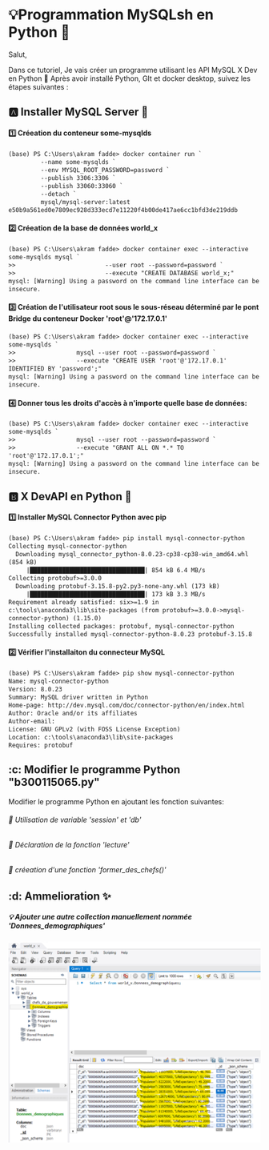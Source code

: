 # 💡Programmation MySQLsh en Python 🐍

Salut, 

Dans ce tutoriel, Je vais créer un programme utilisant les API MySQL X Dev en Python 🐍
Après avoir installé Python, GIt et docker desktop, suivez les étapes suivantes : 

## :a:  Installer MySQL Server 📍
#### :one:  Créeation du conteneur some-mysqlds
```
(base) PS C:\Users\akram fadde> docker container run `
         --name some-mysqlds `
         --env MYSQL_ROOT_PASSWORD=password `
         --publish 3306:3306 `
         --publish 33060:33060 `
         --detach `
         mysql/mysql-server:latest
e50b9a561ed0e7809ec928d333ecd7e11220f4b00de417ae6cc1bfd3de219ddb
```

#### :two: Créeation de la base de données world_x
```
(base) PS C:\Users\akram fadde> docker container exec --interactive some-mysqlds mysql `
>>                         --user root --password=password `
>>                         --execute "CREATE DATABASE world_x;"
mysql: [Warning] Using a password on the command line interface can be insecure.
```
#### :three: Création de l'utilisateur root sous le sous-réseau déterminé par le pont Bridge du conteneur Docker 'root'@'172.17.0.1'

```
(base) PS C:\Users\akram fadde> docker container exec --interactive some-mysqlds `
>>                 mysql --user root --password=password `
>>                 --execute "CREATE USER 'root'@'172.17.0.1' IDENTIFIED BY 'password';"
mysql: [Warning] Using a password on the command line interface can be insecure.
```
#### :four: Donner tous les droits d'accès à n'importe quelle base de données:

```
(base) PS C:\Users\akram fadde> docker container exec --interactive some-mysqlds `
>>                 mysql --user root --password=password `
>>                 --execute "GRANT ALL ON *.* TO 'root'@'172.17.0.1';"
mysql: [Warning] Using a password on the command line interface can be insecure.
```
## :b: X DevAPI en Python 🐍

#### :one: Installer MySQL Connector Python avec pip

```
(base) PS C:\Users\akram fadde> pip install mysql-connector-python
Collecting mysql-connector-python
  Downloading mysql_connector_python-8.0.23-cp38-cp38-win_amd64.whl (854 kB)
     |████████████████████████████████| 854 kB 6.4 MB/s
Collecting protobuf>=3.0.0
  Downloading protobuf-3.15.8-py2.py3-none-any.whl (173 kB)
     |████████████████████████████████| 173 kB 3.3 MB/s
Requirement already satisfied: six>=1.9 in c:\tools\anaconda3\lib\site-packages (from protobuf>=3.0.0->mysql-connector-python) (1.15.0)
Installing collected packages: protobuf, mysql-connector-python
Successfully installed mysql-connector-python-8.0.23 protobuf-3.15.8
```

#### :two: Vérifier l'installaiton du connecteur MySQL

```
(base) PS C:\Users\akram fadde> pip show mysql-connector-python
Name: mysql-connector-python
Version: 8.0.23
Summary: MySQL driver written in Python
Home-page: http://dev.mysql.com/doc/connector-python/en/index.html
Author: Oracle and/or its affiliates
Author-email:
License: GNU GPLv2 (with FOSS License Exception)
Location: c:\tools\anaconda3\lib\site-packages
Requires: protobuf

```
## :c: Modifier le programme Python "b300115065.py"

 Modifier le programme Python en ajoutant les fonction suivantes:
 
###### 📍 Utilisation de variable 'session' et 'db'
###### 📍 Déclaration de la fonction 'lecture'
###### 📍 créeation d'une fonction 'former_des_chefs()'
 
 ## :d: Ammelioration ✨
 
 ##### 💡 Ajouter une autre collection manuellement nommée 'Donnees_demographiques'
 
 ![image](./test.png)

 

